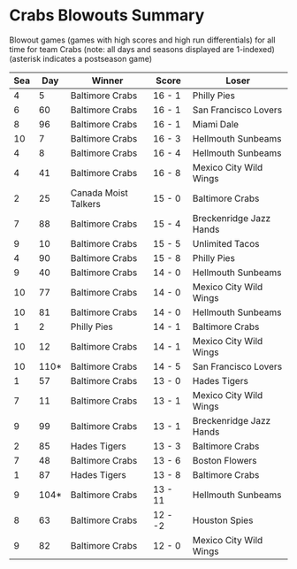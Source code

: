 # Crabs Blowouts Summary



Blowout games (games with high scores and high run differentials) for all time for team Crabs (note: all days and seasons displayed are 1-indexed) (asterisk indicates a postseason game)


| Sea | Day | Winner | Score | Loser | 
| ------ |------ |------ |------ |------ |
| 4 | 5 | Baltimore Crabs | 16 - 1 | Philly Pies | 
| 6 | 60 | Baltimore Crabs | 16 - 1 | San Francisco Lovers | 
| 8 | 96 | Baltimore Crabs | 16 - 1 | Miami Dale | 
| 10 | 7 | Baltimore Crabs | 16 - 3 | Hellmouth Sunbeams | 
| 4 | 8 | Baltimore Crabs | 16 - 4 | Hellmouth Sunbeams | 
| 4 | 41 | Baltimore Crabs | 16 - 8 | Mexico City Wild Wings | 
| 2 | 25 | Canada Moist Talkers | 15 - 0 | Baltimore Crabs | 
| 7 | 88 | Baltimore Crabs | 15 - 4 | Breckenridge Jazz Hands | 
| 9 | 10 | Baltimore Crabs | 15 - 5 | Unlimited Tacos | 
| 4 | 90 | Baltimore Crabs | 15 - 8 | Philly Pies | 
| 9 | 40 | Baltimore Crabs | 14 - 0 | Hellmouth Sunbeams | 
| 10 | 77 | Baltimore Crabs | 14 - 0 | Mexico City Wild Wings | 
| 10 | 81 | Baltimore Crabs | 14 - 0 | Hellmouth Sunbeams | 
| 1 | 2 | Philly Pies | 14 - 1 | Baltimore Crabs | 
| 10 | 12 | Baltimore Crabs | 14 - 1 | Mexico City Wild Wings | 
| 10 | 110* | Baltimore Crabs | 14 - 5 | San Francisco Lovers | 
| 1 | 57 | Baltimore Crabs | 13 - 0 | Hades Tigers | 
| 7 | 11 | Baltimore Crabs | 13 - 1 | Mexico City Wild Wings | 
| 9 | 99 | Baltimore Crabs | 13 - 1 | Breckenridge Jazz Hands | 
| 2 | 85 | Hades Tigers | 13 - 3 | Baltimore Crabs | 
| 7 | 48 | Baltimore Crabs | 13 - 6 | Boston Flowers | 
| 1 | 87 | Hades Tigers | 13 - 8 | Baltimore Crabs | 
| 9 | 104* | Baltimore Crabs | 13 - 11 | Hellmouth Sunbeams | 
| 8 | 63 | Baltimore Crabs | 12 - -2 | Houston Spies | 
| 9 | 82 | Baltimore Crabs | 12 - 0 | Mexico City Wild Wings | 



